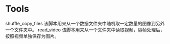 # Tools
  shuffle_copy_files
该脚本用来从一个数据文件夹中随机取一定数量的图像到另外一个文件夹中。
  read_video
该脚本用来从一个文件夹中读取视频，隔帧处理后，按照视频单独保存为图片。
